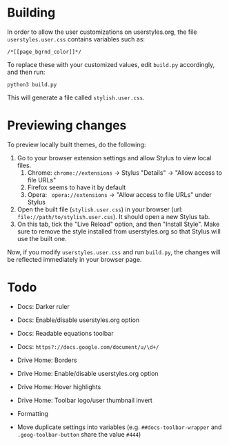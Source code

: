 # Building

In order to allow the user customizations on userstyles.org, the file `userstyles.user.css` contains variables such as:

    /*[[page_bgrnd_color]]*/

To replace these with your customized values, edit `build.py` accordingly, and then run:

    python3 build.py

This will generate a file called `stylish.user.css`.

# Previewing changes

To preview locally built themes, do the following:

1. Go to your browser extension settings and allow Stylus to view local files.
   1. Chrome: `chrome://extensions` -> Stylus "Details" -> "Allow access to file URLs"
   2. Firefox seems to have it by default
   3. Opera: ` opera://extensions` -> "Allow access to file URLs" under Stylus
2. Open the built file (`stylish.user.css`) in your browser (url: `file://path/to/stylish.user.css`). It should open a new Stylus tab.
3. On this tab, tick the "Live Reload" option, and then "Install Style". Make sure to remove the style installed from userstyles.org so that Stylus will use the built one.

Now, if you modify `userstyles.user.css` and run `build.py`, the changes will be reflected immediately in your browser page.


# Todo

 - Docs: Darker ruler
 - Docs: Enable/disable userstyles.org option
 - Docs: Readable equations toolbar
 - Docs: `https?://docs.google.com/document/u/\d+/`
 - Drive Home: Borders
 - Drive Home: Enable/disable userstyles.org option
 - Drive Home: Hover highlights
 - Drive Home: Toolbar logo/user thumbnail invert

 - Formatting
 - Move duplicate settings into variables (e.g. `##docs-toolbar-wrapper` and `.goog-toolbar-button` share the value `#444`)


